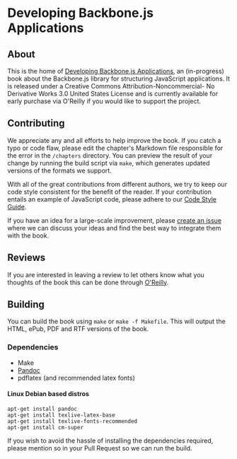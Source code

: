 # Developing Backbone.js Applications

## About

This is the home of [Developing Backbone.js Applications](http://shop.oreilly.com/product/0636920025344.do), an (in-progress) book about the Backbone.js library for structuring JavaScript applications. It is released under a Creative Commons Attribution-Noncommercial- No Derivative Works 3.0 United States License and is currently available for early purchase via O'Reilly if you would like to support the project.


## Contributing

We appreciate any and all efforts to help improve the book. If you catch a typo or code flaw, please edit the chapter's Markdown file responsible for the error in the `/chapters` directory. You can preview the result of your change by running the build script via `make`, which generates updated versions of the formats we support.

With all of the great contributions from different authors, we try to keep our code style consistent for the benefit of the reader. If your contribution entails an example of JavaScript code, please adhere to our [Code Style Guide](codestyle.md).

If you have an idea for a large-scale improvement, please [create an issue](https://github.com/addyosmani/backbone-fundamentals/issues) where we can discuss your ideas and find the best way to integrate them with the book.


## Reviews

If you are interested in leaving a review to let others know what you thoughts of the book this can be done through [O'Reilly](http://shop.oreilly.com/product/0636920025344/ReviewSubmit.do?sortby=publicationDate?pageId=0636920025344.IP).


## Building

You can build the book using `make` or `make -f Makefile`. This will output the HTML, ePub, PDF and RTF versions of the book.

### Dependencies

* Make
* [Pandoc](https://github.com/jgm/pandoc)
* pdflatex (and recommended latex fonts)

#### Linux Debian based distros

```
apt-get install pandoc
apt-get install texlive-latex-base
apt-get install texlive-fonts-recommended
apt-get install cm-super
```

If you wish to avoid the hassle of installing the dependencies required, please mention so in your Pull Request so we can run the build.
